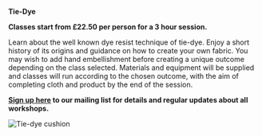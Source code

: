**Tie-Dye**

**Classes start from £22.50 per person for a 3 hour session.**

Learn about the well known dye resist technique of tie-dye. Enjoy a short history of its origins and guidance on how to create your own fabric. You may wish to add hand embellishment before creating a unique outcome depending on the class selected.
Materials and equipment will be supplied and classes will run according to the chosen outcome, with the aim of completing cloth and product by the end of the session.

**[Sign up here](/contact)  to our mailing list for details and regular updates about all workshops.**

![Tie-dye cushion](http://textilesatthestablehouse.co.uk/assets/tie-dye.png)
